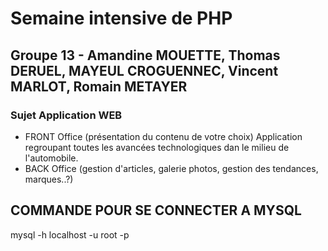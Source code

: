 # Semaine intensive de PHP
## Groupe 13 - Amandine MOUETTE, Thomas DERUEL, MAYEUL CROGUENNEC, Vincent MARLOT, Romain METAYER
### Sujet Application WEB
* FRONT Office (présentation du contenu de votre choix)
 Application regroupant toutes les avancées technologiques dan le milieu de l'automobile.
* BACK Office (gestion d'articles, galerie photos, gestion des tendances, marques..?)

## COMMANDE POUR SE CONNECTER A MYSQL
mysql -h localhost -u root -p
